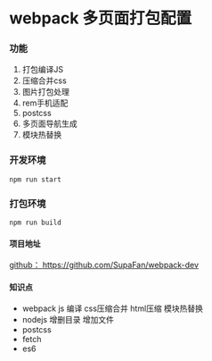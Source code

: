 # webpack 多页面打包配置
### 功能

1. 打包编译JS
2. 压缩合并css
3. 图片打包处理
4. rem手机适配
5. postcss
6. 多页面导航生成
7. 模块热替换

### 开发环境

`npm run start`


### 打包环境

`npm run build`

#### 项目地址
[github： https://github.com/SupaFan/webpack-dev ](https://github.com/SupaFan/webpack-dev)

#### 知识点
* webpack js 编译 css压缩合并 html压缩 模块热替换
* nodejs 增删目录 增加文件
* postcss
* fetch
* es6
